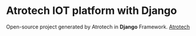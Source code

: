 # Atrotech IOT platform with Django

Open-source project generated by Atrotech in **Django** Framework. [Atrotech](https://atrotech.ir/)
